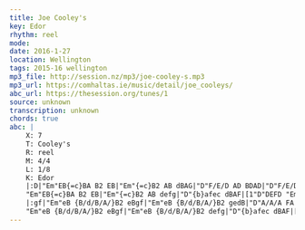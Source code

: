 ```yaml
---
title: Joe Cooley's
key: Edor
rhythm: reel
mode: 
date: 2016-1-27
location: Wellington
tags: 2015-16 wellington
mp3_file: http://session.nz/mp3/joe-cooley-s.mp3
mp3_url: https://comhaltas.ie/music/detail/joe_cooleys/
abc_url: https://thesession.org/tunes/1
source: unknown
transcription: unknown
chords: true
abc: |
    X: 7
    T: Cooley's
    R: reel
    M: 4/4
    L: 1/8
    K: Edor
    |:D|"Em"EB{=c}BA B2 EB|"Em"{=c}B2 AB dBAG|"D"F/E/D AD BDAD|"D"F/E/D AD {=c}BAGF|
    "Em"EB{=c}BA B2 EB|"Em"{=c}B2 AB defg|"D"{b}afec dBAF|[1"D"DEFD "Em"E3:|[2"D"DEFD "Em"E2||
    |:gf|"Em"eB {B/d/B/A/}B2 eBgf|"Em"eB {B/d/B/A/}B2 gedB|"D"A/A/A FA DAFA|"D"A/A/A FA defg|
    "Em"eB {B/d/B/A/}B2 eBgf|"Em"eB {B/d/B/A/}B2 defg|"D"{b}afec dBAF|[1"D"DEFD "Em"E2:|[2"D"DEFD "Em"E3|]
---
```

